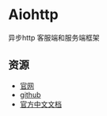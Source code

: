 # Aiohttp

异步http 客服端和服务端框架

## 资源

* [官网](https://docs.aiohttp.org)
* [github](https://github.com/aio-libs/aiohttp)
* [官方中文文档](https://www.cntofu.com/book/127/aiohttp%E6%96%87%E6%A1%A3/Introduce.md)
